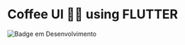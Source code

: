 # Coffee UI 👩‍💻 using FLUTTER 
![Badge em Desenvolvimento](http://img.shields.io/static/v1?label=STATUS&message=EM%20DESENVOLVIMENTO&color=GREEN&style=for-the-badge)
